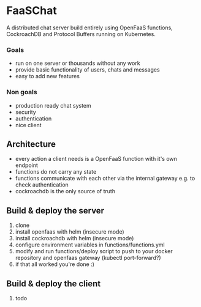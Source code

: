 # FaaSChat
A distributed chat server build entirely using OpenFaaS functions, CockroachDB and Protocol Buffers running on Kubernetes.

### Goals
- run on one server or thousands without any work
- provide basic functionality of users, chats and messages
- easy to add new features

### Non goals
- production ready chat system
- security
- authentication
- nice client

## Architecture
- every action a client needs is a OpenFaaS function with it's own endpoint
- functions do not carry any state
- functions communicate with each other via the internal gateway e.g. to check authentication
- cockroachdb is the only source of truth

## Build & deploy the server
1. clone
1. install openfaas with helm (insecure mode)
1. install cockroachdb with helm (insecure mode)
1. configure environment variables in functions/functions.yml
1. modify and run functions/deploy script to push to your docker repository and openfaas gateway (kubectl port-forward?)
1. if that all worked you're done :)

## Build & deploy the client
1. todo